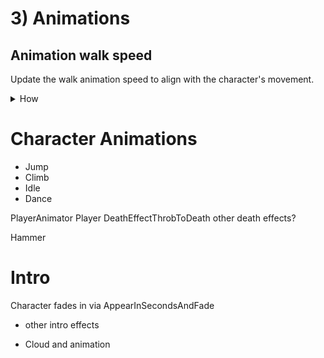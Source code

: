 # 3) Animations


## Animation walk speed

Update the walk animation speed to align with the character's movement.

<details><summary>How</summary>

 - Select the character's GameObject.
 - Double click the box next to 'Controller' to open the 'Animator' tab for the character's animation controller.

<img src="http://i.imgur.com/F7AkEaH.gif" width=200px />

 - Switch to the 'Parameters' tab on the left.
 - Click the '+' button and select 'Float'.

<img src="http://i.imgur.com/p6F4gHG.png" width=100px />

 - Name the parameter "Speed".
 - Select the 'CharacterWalk' state.
 - In the Inspector, under speed check the box near 'Multiplier' to enable a 'Parameter'.
 - Confirm Speed is selected (should be the default).

Hit play and you'll see that the walk animation has stopped completely.

 - Create a C# script "PlayerAnimator" under Assets/Code/Components/Animations.
 - Select the Character GameObject and add the PlayerAnimator component.
 - Paste in the following code:

```csharp
using UnityEngine;

/// <summary>
/// Updates the Animator each frame with variables of interest, such as speed.
/// 
/// These directly impact the animations playing, either triggering state transitions or changing playback speed.
/// </summary>
[RequireComponent(typeof(Animator))]
[RequireComponent(typeof(Rigidbody2D))]
public class PlayerAnimator : MonoBehaviour
{
  /// <summary>
  /// Used to set variables leveraged by animations such as the current speed.
  /// </summary>
  Animator animator;

  /// <summary>
  /// Used to get the current velocity.
  /// </summary>
  Rigidbody2D myBody;

  /// <summary>
  /// A Unity event, called once before this GameObject
  /// is spawned in the world.
  /// </summary>
  protected void Awake()
  {
    animator = GetComponentInChildren<Animator>();
    myBody = GetComponent<Rigidbody2D>();
    Debug.Assert(animator != null);
    Debug.Assert(myBody != null);
  }

  /// <summary>
  /// A Unity event, called each frame.
  /// 
  /// Update the animator with variables such as current speed.
  /// </summary>
  protected void Update()
  {
    animator.SetFloat("Speed", myBody.velocity.magnitude);
  }
}
```

Hit play to see the character playing the walk animation only while moving.

<img src="http://i.imgur.com/KZYjZf2.gif" width=150px />

</details>

# Character Animations
 - Jump
 - Climb
 - Idle
 - Dance

PlayerAnimator
Player DeathEffectThrobToDeath
other death effects?

Hammer

# Intro
Character fades in via AppearInSecondsAndFade

+ other intro effects
 - Cloud and animation
